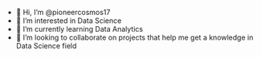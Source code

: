 - 👋 Hi, I’m @pioneercosmos17
- 👀 I’m interested in Data Science
- 🌱 I’m currently learning Data Analytics
- 💞️ I’m looking to collaborate on projects that help me get a knowledge in Data Science field


